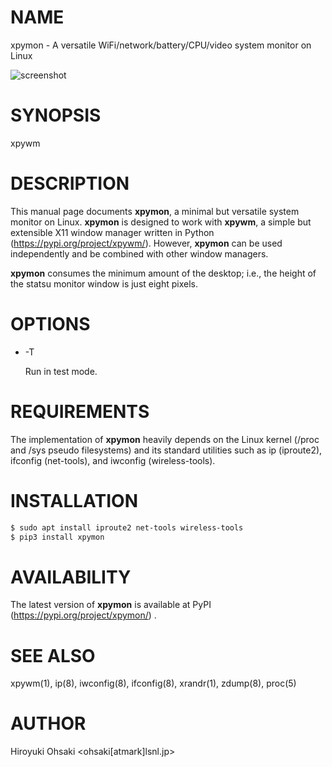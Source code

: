 # NAME

xpymon - A versatile WiFi/network/battery/CPU/video system monitor on Linux

![screenshot](https://raw.githubusercontent.com/h-ohsaki/xpymon/master/screenshot/xpymon.png)

# SYNOPSIS

xpywm

# DESCRIPTION

This manual page documents **xpymon**, a minimal but versatile system monitor
on Linux.  **xpymon** is designed to work with **xpywm**, a simple but
extensible X11 window manager written in Python
(https://pypi.org/project/xpywm/).  However, **xpymon** can be used
independently and be combined with other window managers.

**xpymon** consumes the minimum amount of the desktop; i.e., the height of the
statsu monitor window is just eight pixels.

# OPTIONS

- -T

  Run in test mode.

# REQUIREMENTS

The implementation of **xpymon** heavily depends on the Linux kernel (/proc
and /sys pseudo filesystems) and its standard utilities such as ip (iproute2),
ifconfig (net-tools), and iwconfig (wireless-tools).

# INSTALLATION

```sh
$ sudo apt install iproute2 net-tools wireless-tools 
$ pip3 install xpymon
```

# AVAILABILITY

The latest version of **xpymon** is available at PyPI
(https://pypi.org/project/xpymon/) .

# SEE ALSO

xpywm(1), ip(8), iwconfig(8), ifconfig(8), xrandr(1), zdump(8), proc(5)

# AUTHOR

Hiroyuki Ohsaki <ohsaki[atmark]lsnl.jp>
